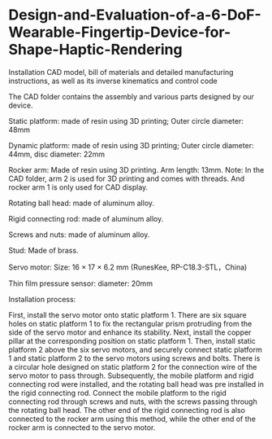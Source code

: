 # Design-and-Evaluation-of-a-6-DoF-Wearable-Fingertip-Device-for-Shape-Haptic-Rendering
Installation CAD model, bill of materials and detailed manufacturing instructions, as well as its inverse kinematics and control code

The CAD folder contains the assembly and various parts designed by our device.

Static platform: made of resin using 3D printing; Outer circle diameter: 48mm

Dynamic platform: made of resin using 3D printing; Outer circle diameter: 44mm, disc diameter: 22mm

Rocker arm: Made of resin using 3D printing. Arm length: 13mm. Note: In the CAD folder, arm 2 is used for 3D printing and comes with threads. And rocker arm 1 is only used for CAD display.

Rotating ball head: made of aluminum alloy.

Rigid connecting rod: made of aluminum alloy.

Screws and nuts: made of aluminum alloy.

Stud: Made of brass.

Servo motor: Size: 16 × 17 × 6.2 mm (RunesKee, RP-C18.3-STL，China)

Thin film pressure sensor: diameter: 20mm


Installation process: 

First, install the servo motor onto static platform 1. There are six square holes on static platform 1 to fix the rectangular prism protruding from the side of the servo motor and enhance its stability. Next, install the copper pillar at the corresponding position on static platform 1. Then, install static platform 2 above the six servo motors, and securely connect static platform 1 and static platform 2 to the servo motors using screws and bolts. There is a circular hole designed on static platform 2 for the connection wire of the servo motor to pass through. Subsequently, the mobile platform and rigid connecting rod were installed, and the rotating ball head was pre installed in the rigid connecting rod. Connect the mobile platform to the rigid connecting rod through screws and nuts, with the screws passing through the rotating ball head. The other end of the rigid connecting rod is also connected to the rocker arm using this method, while the other end of the rocker arm is connected to the servo motor.
